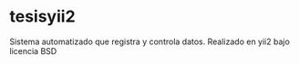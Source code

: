 # tesisyii2
Sistema automatizado que registra y controla datos. Realizado en yii2 bajo licencia BSD
